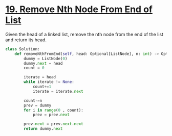 # [19. Remove Nth Node From End of List](https://leetcode.com/problems/remove-nth-node-from-end-of-list/description/)

Given the head of a linked list, remove the nth node from the end of the list and return its head.

```py
class Solution:
    def removeNthFromEnd(self, head: Optional[ListNode], n: int) -> Optional[ListNode]:
        dummy = ListNode(0)
        dummy.next = head
        count = 0

        iterate = head
        while iterate != None:
            count+=1
            iterate = iterate.next 

        count-=n
        prev = dummy
        for i in range(0 , count):
            prev = prev.next

        prev.next = prev.next.next
        return dummy.next
```